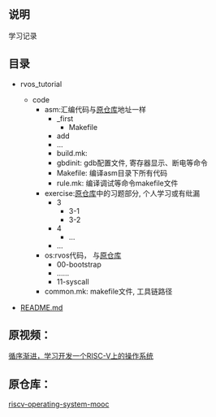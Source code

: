 ## 说明

学习记录

## 目录

- rvos_tutorial
  - code
    - asm:汇编代码与[原仓库](#原仓库)地址一样
      - _first
        - Makefile
      - add
      - ...
      - build.mk: 
      - gbdinit: gdb配置文件, 寄存器显示、断电等命令
      - Makefile: 编译asm目录下所有代码
      - rule.mk: 编译调试等命令makefile文件
    - exercise:[原仓库](#原仓库)中的习题部分, 个人学习或有纰漏
      - 3
        - 3-1
        - 3-2
      - 4
        - ...
      - ...
    - os:rvos代码， 与[原仓库](#原仓库)
      - 00-bootstrap
      - ......
      - 11-syscall
    - common.mk: makefile文件, 工具链路径

- [README.md](#目录)

## 原视频：

[循序渐进，学习开发一个RISC-V上的操作系统](https://www.bilibili.com/video/BV1Q5411w7z5?share_source=copy_web&vd_source=46efde7c1b8198bb33f560558675a71c)



## 原仓库：

[riscv-operating-system-mooc](https://github.com/plctlab/riscv-operating-system-mooc)